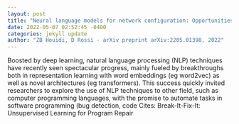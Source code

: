 ```yaml
--- 
layout: post 
title: "Neural language models for network configuration: Opportunities and reality check" 
date: 2022-05-07 02:52:45 -0400 
categories: jekyll update 
author: "ZB Houidi, D Rossi - arXiv preprint arXiv:2205.01398, 2022" 
--- 
```

Boosted by deep learning, natural language processing (NLP) techniques have recently seen spectacular progress, mainly fueled by breakthroughs both in representation learning with word embeddings (eg word2vec) as well as novel architectures (eg transformers). This success quickly invited researchers to explore the use of NLP techniques to other field, such as computer programming languages, with the promise to automate tasks in software programming (bug detection, code Cites: Break-It-Fix-It: Unsupervised Learning for Program Repair